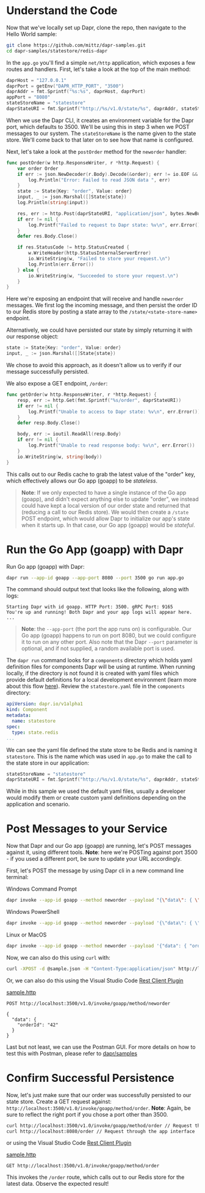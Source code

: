 # Understand the Code

Now that we've locally set up Dapr, clone the repo, then navigate to the Hello World sample:

```bash
git clone https://github.com/mittz/dapr-samples.git
cd dapr-samples/statestore/redis-dapr
```


In the `app.go` you'll find a simple `net/http` application, which exposes a few routes and handlers. First, let's take a look at the top of the main method:

```go
daprHost = "127.0.0.1"
daprPort = getEnv("DAPR_HTTP_PORT", "3500")
daprAddr = fmt.Sprintf("%s:%s", daprHost, daprPort)
appPort = "8080"
stateStoreName = "statestore"
daprStateURI = fmt.Sprintf("http://%s/v1.0/state/%s", daprAddr, stateStoreName)
```
When we use the Dapr CLI, it creates an environment variable for the Dapr port, which defaults to 3500. We'll be using this in step 3 when we POST messages to our system. The `stateStoreName` is the name given to the state store. We'll come back to that later on to see how that name is configured.

Next, let's take a look at the ```postOrder``` method for the `neworder` handler:

```go
func postOrder(w http.ResponseWriter, r *http.Request) {
	var order Order
	if err := json.NewDecoder(r.Body).Decode(&order); err != io.EOF && err != nil {
		log.Println("Error: Failed to read JSON data ", err)
	}
	state := State{Key: "order", Value: order}
	input, _ := json.Marshal([]State{state})
	log.Println(string(input))

	res, err := http.Post(daprStateURI, "application/json", bytes.NewBuffer(input))
	if err != nil {
		log.Printf("Failed to request to Dapr state: %v\n", err.Error())
	}
	defer res.Body.Close()

	if res.StatusCode != http.StatusCreated {
		w.WriteHeader(http.StatusInternalServerError)
		io.WriteString(w, "Failed to store your request.\n")
		log.Println(err.Error())
	} else {
		io.WriteString(w, "Succeeded to store your request.\n")
	}
}
```

Here we're exposing an endpoint that will receive and handle `neworder` messages. We first log the incoming message, and then persist the order ID to our Redis store by posting a state array to the `/state/<state-store-name>` endpoint.

Alternatively, we could have persisted our state by simply returning it with our response object:

```go
state := State{Key: "order", Value: order}
input, _ := json.Marshal([]State{state})
```

We chose to avoid this approach, as it doesn't allow us to verify if our message successfully persisted.

We also expose a GET endpoint, `/order`:

```go
func getOrder(w http.ResponseWriter, r *http.Request) {
	resp, err := http.Get(fmt.Sprintf("%s/order", daprStateURI))
	if err != nil {
		log.Printf("Unable to access to Dapr state: %v\n", err.Error())
	}
	defer resp.Body.Close()

	body, err := ioutil.ReadAll(resp.Body)
	if err != nil {
		log.Printf("Unable to read response body: %v\n", err.Error())
	}
	io.WriteString(w, string(body))
}
```

This calls out to our Redis cache to grab the latest value of the "order" key, which effectively allows our Go app (goapp) to be _stateless_.

> **Note**: If we only expected to have a single instance of the Go app (goapp), and didn't expect anything else to update "order", we instead could have kept a local version of our order state and returned that (reducing a call to our Redis store). We would then create a `/state` POST endpoint, which would allow Dapr to initialize our app's state when it starts up. In that case, our Go app (goapp) would be _stateful_.

# Run the Go App (goapp) with Dapr

Run Go app (goapp) with Dapr:

```sh
dapr run --app-id goapp --app-port 8080 --port 3500 go run app.go
```

The command should output text that looks like the following, along with logs:

```
Starting Dapr with id goapp. HTTP Port: 3500. gRPC Port: 9165
You're up and running! Both Dapr and your app logs will appear here.
...
```
> **Note**: the `--app-port` (the port the app runs on) is configurable. Our Go app (goapp) happens to run on port 8080, but we could configure it to run on any other port. Also note that the Dapr `--port` parameter is optional, and if not supplied, a random available port is used.

The `dapr run` command looks for a `components` directory which holds yaml definition files for components Dapr will be using at runtime. When running locally, if the directory is not found it is created with yaml files which provide default definitions for a local development environment (learn more about this flow [here](https://github.com/dapr/docs/blob/master/walkthroughs/daprrun.md)). Review the `statestore.yaml` file in the `components` directory:

```yml
apiVersion: dapr.io/v1alpha1
kind: Component
metadata:
  name: statestore
spec:
  type: state.redis
...
```

We can see the yaml file defined the state store to be Redis and is naming it `statestore`. This is the name which was used in `app.go` to make the call to the state store in our application:

```go
stateStoreName = "statestore"
daprStateURI = fmt.Sprintf("http://%s/v1.0/state/%s", daprAddr, stateStoreName)
```

While in this sample we used the default yaml files, usually a developer would modify them or create custom yaml definitions depending on the application and scenario.

# Post Messages to your Service

Now that Dapr and our Go app (goapp) are running, let's POST messages against it, using different tools. **Note**: here we're POSTing against port 3500 - if you used a different port, be sure to update your URL accordingly.

First, let's POST the message by using Dapr cli in a new command line terminal:

Windows Command Prompt
```sh
dapr invoke --app-id goapp --method neworder --payload "{\"data\": { \"orderId\": \"41\" } }"
```

Windows PowerShell
```sh
dapr invoke --app-id goapp --method neworder --payload '{\"data\": { \"orderId\": \"41\" } }'
```

Linux or MacOS
```sh
dapr invoke --app-id goapp --method neworder --payload '{"data": { "orderId": "41" } }'
```

Now, we can also do this using `curl` with:

```sh
curl -XPOST -d @sample.json -H "Content-Type:application/json" http://localhost:3500/v1.0/invoke/goapp/method/neworder
```

Or, we can also do this using the Visual Studio Code [Rest Client Plugin](https://marketplace.visualstudio.com/items?itemName=humao.rest-client)

[sample.http](sample.http)
```http
POST http://localhost:3500/v1.0/invoke/goapp/method/neworder

{
  "data": {
    "orderId": "42"
  }
}
```

Last but not least, we can use the Postman GUI. For more details on how to test this with Postman, please refer to [dapr/samples](https://github.com/dapr/samples/blob/master/1.hello-world/README.md)

# Confirm Successful Persistence

Now, let's just make sure that our order was successfully persisted to our state store. Create a GET request against: `http://localhost:3500/v1.0/invoke/goapp/method/order`. **Note**: Again, be sure to reflect the right port if you chose a port other than 3500.

```sh
curl http://localhost:3500/v1.0/invoke/goapp/method/order // Request through Dapr
curl http://localhost:8080/order // Request through the app interface
```

or using the Visual Studio Code [Rest Client Plugin](https://marketplace.visualstudio.com/items?itemName=humao.rest-client)

[sample.http](sample.http)
```http
GET http://localhost:3500/v1.0/invoke/goapp/method/order
```

This invokes the `/order` route, which calls out to our Redis store for the latest data. Observe the expected result!
